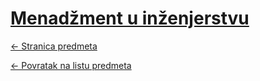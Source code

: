 # [Menadžment u inženjerstvu](https://www.github.com/studosi-fer/MUI)
[<- Stranica predmeta](https://www.fer.unizg.hr/predmet/mui)

[<- Povratak na listu predmeta](https://www.github.com/studosi/FER)